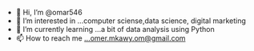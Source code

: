 - 👋 Hi, I’m @omar546
- 👀 I’m interested in ...computer sciense,data science, digital marketing
- 🌱 I’m currently learning ...a bit of data analysis using Python
- 📫 How to reach me ...omer.mkawy.om@gmail.com

<!---
omar546/omar546 is a ✨ special ✨ repository because its `README.md` (this file) appears on your GitHub profile.
You can click the Preview link to take a look at your changes.
--->
